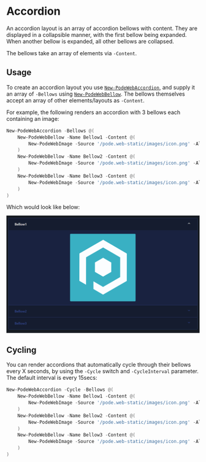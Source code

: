 # Accordion

An accordion layout is an array of accordion bellows with content. They are displayed in a collapsible manner, with the first bellow being expanded. When another bellow is expanded, all other bellows are collapsed.

The bellows take an array of elements via `-Content`.

## Usage

To create an accordion layout you use [`New-PodeWebAccordion`](../../../Functions/Layouts/New-PodeWebAccordion), and supply it an array of `-Bellows` using [`New-PodeWebBellow`](../../../Functions/Layouts/New-PodeWebBellow). The bellows themselves accept an array of other elements/layouts as `-Content`.

For example, the following renders an accordion with 3 bellows each containing an image:

```powershell
New-PodeWebAccordion -Bellows @(
    New-PodeWebBellow -Name Bellow1 -Content @(
        New-PodeWebImage -Source '/pode.web-static/images/icon.png' -Alignment Center
    )
    New-PodeWebBellow -Name Bellow2 -Content @(
        New-PodeWebImage -Source '/pode.web-static/images/icon.png' -Alignment Center
    )
    New-PodeWebBellow -Name Bellow3 -Content @(
        New-PodeWebImage -Source '/pode.web-static/images/icon.png' -Alignment Center
    )
)
```

Which would look like below:

![accordion_layout](../../../images/accordion_layout.png)

## Cycling

You can render accordions that automatically cycle through their bellows every X seconds, by using the `-Cycle` switch and `-CycleInterval` parameter. The default interval is every 15secs:

```powershell
New-PodeWebAccordion -Cycle -Bellows @(
    New-PodeWebBellow -Name Bellow1 -Content @(
        New-PodeWebImage -Source '/pode.web-static/images/icon.png' -Alignment Center
    )
    New-PodeWebBellow -Name Bellow2 -Content @(
        New-PodeWebImage -Source '/pode.web-static/images/icon.png' -Alignment Center
    )
    New-PodeWebBellow -Name Bellow3 -Content @(
        New-PodeWebImage -Source '/pode.web-static/images/icon.png' -Alignment Center
    )
)
```
